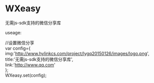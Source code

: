 # WXeasy
无需js-sdk支持的微信分享库

useage:

//设置微信分享  
	var config={  
	  	img:'http://www.hylinkcs.com/project/lygq20150126/images/logo.png',  
	  	title:'无需js-sdk支持的微信分享库',  
	  	link:'http://www.qq.com'  
	};  
	WXeasy.set(config);
